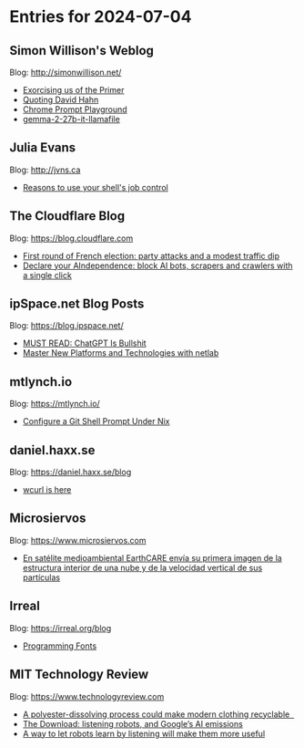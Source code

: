 # Entries for 2024-07-04
## Simon Willison's Weblog 
Blog: http://simonwillison.net/ 

- [Exorcising us of the Primer](https://simonwillison.net/2024/Jul/4/exorcising-us-of-the-primer/#atom-everything)
- [Quoting David Hahn](https://simonwillison.net/2024/Jul/3/david-hahn/#atom-everything)
- [Chrome Prompt Playground](https://simonwillison.net/2024/Jul/3/chrome-prompt-playground/#atom-everything)
- [gemma-2-27b-it-llamafile](https://simonwillison.net/2024/Jul/2/gemma-2-27b-it-llamafile/#atom-everything)
## Julia Evans 
Blog: http://jvns.ca 

- [Reasons to use your shell's job control](https://jvns.ca/blog/2024/07/03/reasons-to-use-job-control/)
##  The Cloudflare Blog  
Blog: https://blog.cloudflare.com 

- [First round of French election: party attacks and a modest traffic dip](https://blog.cloudflare.com/first-round-of-french-election-2024-party-attacks-and-a-modest-traffic-dip)
- [Declare your AIndependence: block AI bots, scrapers and crawlers with a single click](https://blog.cloudflare.com/declaring-your-aindependence-block-ai-bots-scrapers-and-crawlers-with-a-single-click)
## ipSpace.net Blog Posts 
Blog: https://blog.ipspace.net/ 

- [MUST READ: ChatGPT Is Bullshit](https://blog.ipspace.net/2024/07/worth-reading-chatgpt-bullshit.html?utm_source=atom_feed)
- [Master New Platforms and Technologies with netlab](https://blog.ipspace.net/2024/07/netlab-master-new-platforms.html?utm_source=atom_feed)
## mtlynch.io 
Blog: https://mtlynch.io/ 

- [Configure a Git Shell Prompt Under Nix](https://mtlynch.io/notes/nix-git-bash-shell/)
## daniel.haxx.se 
Blog: https://daniel.haxx.se/blog 

- [wcurl is here](https://daniel.haxx.se/blog/2024/07/03/wcurl-is-here/)
## Microsiervos 
Blog: https://www.microsiervos.com 

- [En satélite medioambiental EarthCARE envía su primera imagen de la estructura interior de una nube y de la velocidad vertical de sus partículas](https://www.microsiervos.com/archivo/ciencia/satelite-earthcare-primera-imagen-estructura-interior-nube.html)
## Irreal 
Blog: https://irreal.org/blog 

- [Programming Fonts](https://irreal.org/blog/?p=12282)
## MIT Technology Review 
Blog: https://www.technologyreview.com 

- [A polyester-dissolving process could make modern clothing recyclable  ](https://www.technologyreview.com/2024/07/03/1094668/polyester-clothing-recycling/)
- [The Download: listening robots, and Google’s AI emissions](https://www.technologyreview.com/2024/07/03/1094649/the-download-listening-robots-and-googles-ai-emissions/)
- [A way to let robots learn by listening will make them more useful](https://www.technologyreview.com/2024/07/03/1094644/robots-learn-by-listening/)